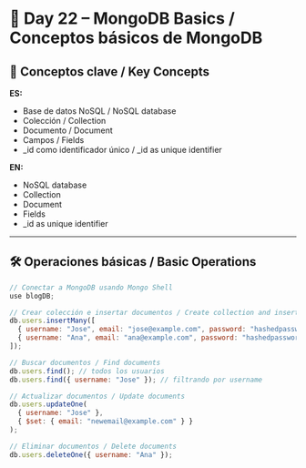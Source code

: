 # 📅 Day 22 – MongoDB Basics / Conceptos básicos de MongoDB

## 📌 Conceptos clave / Key Concepts

**ES:**  
- Base de datos NoSQL / NoSQL database  
- Colección / Collection  
- Documento / Document  
- Campos / Fields  
- _id como identificador único / _id as unique identifier  

**EN:**  
- NoSQL database  
- Collection  
- Document  
- Fields  
- _id as unique identifier  

---

## 🛠️ Operaciones básicas / Basic Operations

```javascript
// Conectar a MongoDB usando Mongo Shell
use blogDB;

// Crear colección e insertar documentos / Create collection and insert documents
db.users.insertMany([
  { username: "Jose", email: "jose@example.com", password: "hashedpassword" },
  { username: "Ana", email: "ana@example.com", password: "hashedpassword" }
]);

// Buscar documentos / Find documents
db.users.find(); // todos los usuarios
db.users.find({ username: "Jose" }); // filtrando por username

// Actualizar documentos / Update documents
db.users.updateOne(
  { username: "Jose" },
  { $set: { email: "newemail@example.com" } }
);

// Eliminar documentos / Delete documents
db.users.deleteOne({ username: "Ana" });
